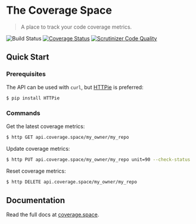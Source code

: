 # The Coverage Space

> A place to track your code coverage metrics.

![Build Status](https://img.shields.io/circleci/project/github/jacebrowning/coverage-space.svg)
[![Coverage Status](http://img.shields.io/coveralls/jacebrowning/coverage-space/master.svg)](https://coveralls.io/r/jacebrowning/coverage-space)
[![Scrutinizer Code Quality](http://img.shields.io/scrutinizer/g/jacebrowning/coverage-space.svg)](https://scrutinizer-ci.com/g/jacebrowning/coverage-space/?branch=master)

## Quick Start

### Prerequisites

The API can be used with `curl`, but [HTTPie](https://github.com/jkbrzt/httpie) is preferred:

```sh
$ pip install HTTPie
```

### Commands

Get the latest coverage metrics:

```sh
$ http GET api.coverage.space/my_owner/my_repo
```

Update coverage metrics:

```sh
$ http PUT api.coverage.space/my_owner/my_repo unit=90 --check-status
```

Reset coverage metrics:

```sh
$ http DELETE api.coverage.space/my_owner/my_repo
```

## Documentation

Read the full docs at [coverage.space](https://coverage.space).
